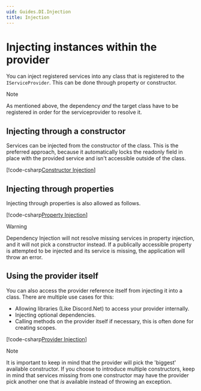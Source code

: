```yaml
---
uid: Guides.DI.Injection
title: Injection
---
```


# Injecting instances within the provider

You can inject registered services into any class that is registered to the `IServiceProvider`.
This can be done through property or constructor.

> [!NOTE]
> As mentioned above, the dependency *and* the target class have to be registered in order for the serviceprovider to resolve it.

## Injecting through a constructor

Services can be injected from the constructor of the class.
This is the preferred approach, because it automatically locks the readonly field in place with the provided service and isn't accessible outside of the class.

[!code-csharp[Constructor Injection](samples/ctor-injecting.cs)]

## Injecting through properties

Injecting through properties is also allowed as follows.

[!code-csharp[Property Injection](samples/property-injecting.cs)]

> [!WARNING]
> Dependency Injection will not resolve missing services in property injection, and it will not pick a constructor instead.
> If a publically accessible property is attempted to be injected and its service is missing, the application will throw an error.

## Using the provider itself

You can also access the provider reference itself from injecting it into a class. There are multiple use cases for this:

- Allowing libraries (Like Discord.Net) to access your provider internally.
- Injecting optional dependencies.
- Calling methods on the provider itself if necessary, this is often done for creating scopes.

[!code-csharp[Provider Injection](samples/provider.cs)]

> [!NOTE]
> It is important to keep in mind that the provider will pick the 'biggest' available constructor.
> If you choose to introduce multiple constructors,
> keep in mind that services missing from one constructor may have the provider pick another one that *is* available instead of throwing an exception.
